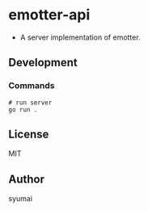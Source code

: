 # emotter-api

- A server implementation of emotter.

## Development

### Commands

```console
# run server
go run .
```

## License

MIT

## Author

syumai
